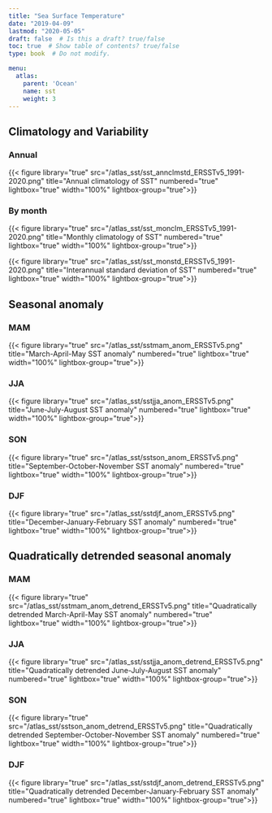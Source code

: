 ```yaml
---
title: "Sea Surface Temperature"
date: "2019-04-09"
lastmod: "2020-05-05"
draft: false  # Is this a draft? true/false
toc: true  # Show table of contents? true/false
type: book  # Do not modify.

menu:
  atlas:
    parent: 'Ocean'
    name: sst
    weight: 3
---
```


<!-- {{% toc %}} -->

## Climatology and Variability

### Annual
{{< figure library="true" src="/atlas_sst/sst_annclmstd_ERSSTv5_1991-2020.png" title="Annual climatology of SST" numbered="true" lightbox="true" width="100%"  lightbox-group="true">}}

### By month
{{< figure library="true"  src="/atlas_sst/sst_monclm_ERSSTv5_1991-2020.png" title="Monthly climatology of SST" numbered="true" lightbox="true" width="100%"  lightbox-group="true">}}

{{< figure library="true"  src="/atlas_sst/sst_monstd_ERSSTv5_1991-2020.png" title="Interannual standard deviation of SST" numbered="true" lightbox="true" width="100%"  lightbox-group="true">}}

## Seasonal anomaly

### MAM
{{< figure library="true"  src="/atlas_sst/sstmam_anom_ERSSTv5.png" title="March-April-May SST anomaly" numbered="true" lightbox="true" width="100%"  lightbox-group="true">}}

### JJA
{{< figure library="true"  src="/atlas_sst/sstjja_anom_ERSSTv5.png" title="June-July-August SST anomaly" numbered="true" lightbox="true" width="100%"  lightbox-group="true">}}

### SON
{{< figure library="true"  src="/atlas_sst/sstson_anom_ERSSTv5.png" title="September-October-November SST anomaly" numbered="true" lightbox="true" width="100%"  lightbox-group="true">}}

### DJF
{{< figure library="true"  src="/atlas_sst/sstdjf_anom_ERSSTv5.png" title="December-January-February SST anomaly" numbered="true" lightbox="true" width="100%"  lightbox-group="true">}}

## Quadratically detrended seasonal anomaly
### MAM
{{< figure library="true"  src="/atlas_sst/sstmam_anom_detrend_ERSSTv5.png" title="Quadratically detrended March-April-May SST anomaly" numbered="true" lightbox="true" width="100%"  lightbox-group="true">}}

### JJA
{{< figure library="true"  src="/atlas_sst/sstjja_anom_detrend_ERSSTv5.png" title="Quadratically detrended June-July-August SST anomaly" numbered="true" lightbox="true" width="100%"  lightbox-group="true">}}

### SON
{{< figure library="true"  src="/atlas_sst/sstson_anom_detrend_ERSSTv5.png" title="Quadratically detrended September-October-November SST anomaly" numbered="true" lightbox="true" width="100%"  lightbox-group="true">}}

### DJF
{{< figure library="true"  src="/atlas_sst/sstdjf_anom_detrend_ERSSTv5.png" title="Quadratically detrended December-January-February SST anomaly" numbered="true" lightbox="true" width="100%"  lightbox-group="true">}}



